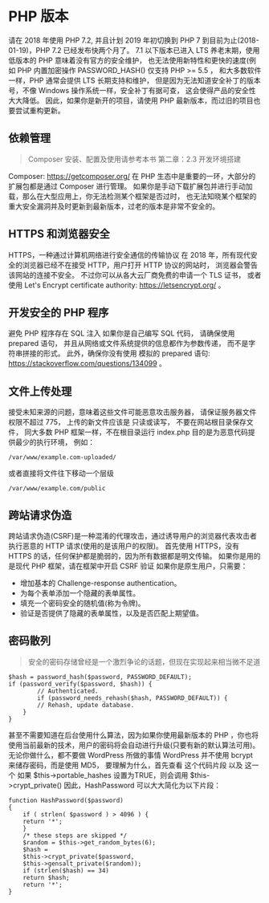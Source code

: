 # PHP 版本

请在 2018 年使用 PHP 7.2, 并且计划 2019 年初切换到 PHP 7
到目前为止(2018-01-19)，PHP 7.2 已经发布快两个月了。 
7.1 以下版本已进入 LTS 养老末期，使用低版本的 PHP 意味着没有官方的安全维护， 
也无法使用新特性和更快的速度(例如 PHP 内置加密操作 PASSWORD_HASH() 仅支持 PHP >= 5.5 ， 
和大多数软件一样，PHP 通常会提供 LTS 长期支持和维护， 
但是因为无法知道安全补丁的版本号，不像 Windows 操作系统一样，安全补丁有据可查， 这会使得产品的安全性大大降低。 
因此，如果你是新开的项目，请使用 PHP 最新版本，而过旧的项目也要尝试重构更新。

## 依赖管理

> Composer 安装、配置及使用请参考本书 第二章：2.3 开发环境搭建

Composer: https://getcomposer.org/ 在 PHP 生态中是重要的一环，大部分的扩展包都是通过 Composer 进行管理。 
如果你是手动下载扩展包并进行手动加载，那么在大型应用上，你无法检测某个框架是否过时， 
也无法知晓某个框架的重大安全漏洞并及时更新到最新版本，过老的版本是非常不安全的。

## HTTPS 和浏览器安全

HTTPS，一种通过计算机网络进行安全通信的传输协议
在 2018 年，所有现代安全的浏览器已经不在接受 HTTP，用户打开 HTTP 协议的网站时， 
浏览器会警告该网站的连接不安全。 
不过你可以从各大云厂商免费的申请一个 TLS 证书， 或者使用 Let's Encrypt certificate authority: https://letsencrypt.org/ 。

## 开发安全的 PHP 程序

避免 PHP 程序存在 SQL 注入
如果你是自己编写 SQL 代码， 请确保使用 prepared 语句， 
并且从网络或文件系统提供的信息都作为参数传递， 而不是字符串拼接的形式。 
此外，确保你没有使用 模拟的 prepared 语句: https://stackoverflow.com/questions/134099 。

## 文件上传处理

接受未知来源的问题，意味着这些文件可能恶意攻击服务器， 
请保证服务器文件权限不超过 775， 
上传的新文件应该是 只读或读写， 
不要在网站根目录保存文件， 
同大多数 PHP 框架一样，不在根目录运行 index.php 目的是为恶意代码提供最少的执行环境， 
例如：

` /var/www/example.com-uploaded/ `

或者直接将文件往下移动一个层级

` /var/www/example.com/public `

## 跨站请求伪造

跨站请求伪造(CSRF)是一种混淆的代理攻击，通过诱导用户的浏览器代表攻击者执行恶意的 HTTP 请求(使用的是该用户的权限)。 
首先使用 HTTPS，没有 HTTPS 的话，任何保护都是脆弱的，因为所有数据都是明文传输。 
如果你是用的是现代 PHP 框架，请在框架中开启 CSRF 验证 
如果你是原生用户，只需要：

* 增加基本的 Challenge-response authentication。
* 为每个表单添加一个隐藏的表单属性。
* 填充一个密码安全的随机值(称为令牌)。
* 验证是否提供了隐藏的表单属性，以及是否匹配上期望值。

## 密码散列

>安全的密码存储曾经是一个激烈争论的话题，但现在实现起来相当微不足道

~~~~
$hash = password_hash($password, PASSWORD_DEFAULT); 
if (password_verify($password, $hash)) { 
        // Authenticated. 
        if (password_needs_rehash($hash, PASSWORD_DEFAULT)) { 
        // Rehash, update database. 
    } 
}
~~~~

甚至不需要知道在后台使用什么算法，因为如果你使用最新版本的 PHP ，你也将使用当前最新的技术，用户的密码将会自动进行升级(只要有新的默认算法可用)。
无论你做什么，都不要做 WordPress 所做的事情
WordPress 并不使用 bcrypt 来储存密码，而是使用 MD5， 
要理解为什么，首先查看 这个代码片段 以及 这一个 
如果 $this->portable_hashes 设置为TRUE，则会调用 $this->crypt_private()
因此，HashPassword 可以大大简化为以下片段：

~~~~
function HashPassword($password)
{
    if ( strlen( $password ) > 4096 ) {
    return '*';
    }
    /* these steps are skipped */
    $random = $this->get_random_bytes(6);
    $hash =
    $this->crypt_private($password,
    $this->gensalt_private($random));
    if (strlen($hash) == 34)
    return $hash;
    return '*';
}
~~~~
